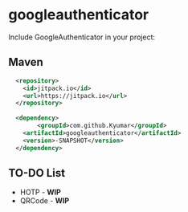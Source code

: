 # googleauthenticator

Include GoogleAuthenticator in your project:

## Maven

```xml
  <repository>
  	<id>jitpack.io</id>
	<url>https://jitpack.io</url>
  </repository>
  
  <dependency>
        <groupId>com.github.Kyumar</groupId>
	<artifactId>googleauthenticator</artifactId>
	<version>-SNAPSHOT</version>
  </dependency>
```

## TO-DO List
* HOTP - **WIP**
* QRCode - **WIP**
